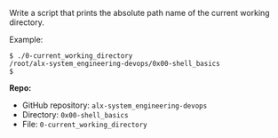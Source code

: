 Write a script that prints the absolute path name of the current working directory.

Example:

```
$ ./0-current_working_directory
/root/alx-system_engineering-devops/0x00-shell_basics
$
```

**Repo:**

- GitHub repository: `alx-system_engineering-devops`
- Directory: `0x00-shell_basics`
- File: `0-current_working_directory`


